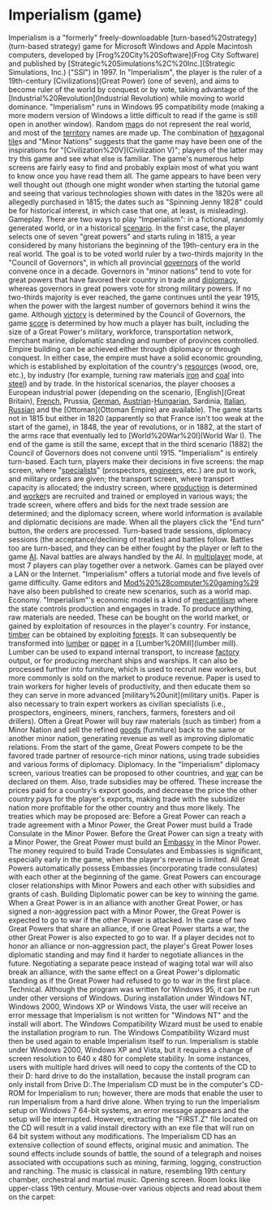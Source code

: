 # Imperialism (game)

Imperialism is a "formerly" freely-downloadable [turn-based%20strategy](turn-based strategy) game for Microsoft Windows and Apple Macintosh computers, developed by [Frog%20City%20Software](Frog City Software) and published by [Strategic%20Simulations%2C%20Inc.](Strategic Simulations, Inc.) ("SSI") in 1997. In "Imperialism", the player is the ruler of a 19th-century [Civilizations](Great Power) (one of seven), and aims to become ruler of the world by conquest or by vote, taking advantage of the [Industrial%20Revolution](Industrial Revolution) while moving to world dominance.
"Imperialism" runs in Windows 95 compatibility mode (making a more modern version of Windows a little difficult to read if the game is still open in another window).
Random [map](map)s do not represent the real world, and most of the [territory](territory) names are made up. The combination of [hex](hex)agonal [tile](tile)s and "Minor Nations" suggests that the game may have been one of the inspirations for "[Civilization%20V](Civilization V)"; players of the latter may try this game and see what else is familiar.
The game's numerous help screens are fairly easy to find and probably explain most of what you want to know once you have read them all. The game appears to have been very well thought out (though one might wonder when starting the tutorial game and seeing that various technologies shown with dates in the 1820s were all allegedly purchased in 1815; the dates such as "Spinning Jenny 1828" could be for historical interest, in which case that one, at least, is misleading).
Gameplay.
There are two ways to play "Imperialism": in a fictional, randomly generated world, or in a historical [scenario](scenario). In the first case, the player selects one of seven "great powers" and starts ruling in 1815, a year considered by many historians the beginning of the 19th-century era in the real world. The goal is to be voted world ruler by a two-thirds majority in the "Council of Governors", in which all provincial [governors](governors) of the world convene once in a decade. Governors in "minor nations" tend to vote for great powers that have favored their country in trade and [diplomacy](diplomacy), whereas governors in great powers vote for strong military powers. If no two-thirds majority is ever reached, the game continues until the year 1915, when the power with the largest number of governors behind it wins the game. Although [victory](victory) is determined by the Council of Governors, the game [score](score) is determined by how much a player has built, including the size of a Great Power's military, workforce, transportation network, merchant marine, diplomatic standing and number of provinces controlled.
Empire building can be achieved either through diplomacy or through conquest. In either case, the empire must have a solid economic grounding, which is established by exploitation of the country's [resource](resource)s (wood, ore, etc.), by industry (for example, turning raw materials [iron](iron) and [coal](coal) into [steel](steel)) and by trade.
In the historical scenarios, the player chooses a European industrial power (depending on the scenario, [English](Great Britain), [French](France), Prussia, [German](Germany), [Austrian](Austria)-[Hungarian](Hungary), Sardinia, [Italian](Italy), [Russian](Russia) and the [Ottoman](Ottoman Empire) are available). The game starts not in 1815 but either in 1820 (apparently so that France isn't too weak at the start of the game), in 1848, the year of revolutions, or in 1882, at the start of the arms race that eventually led to [World%20War%20I](World War I). The end of the game is still the same, except that in the third scenario (1882) the Council of Governors does not convene until 1915.
"Imperialism" is entirely turn-based. Each turn, players make their decisions in five screens: the map screen, where "[specialists](specialists)" (prospectors, [engineer](engineer)s, etc.) are put to work, and military orders are given; the transport screen, where transport capacity is allocated; the industry screen, where [production](production) is determined and [worker](worker)s are recruited and trained or employed in various ways; the trade screen, where offers and bids for the next trade session are determined; and the diplomacy screen, where world information is available and diplomatic decisions are made.
When all the players click the "End turn" button, the orders are processed. Turn-based trade sessions, diplomacy sessions (the acceptance/declining of treaties) and battles follow. Battles too are turn-based, and they can be either fought by the player or left to the game [AI](AI). Naval battles are always handled by the AI.
In [multiplayer](multiplayer) mode, at most 7 players can play together over a network. Games can be played over a LAN or the Internet. "Imperialism" offers a tutorial mode and five levels of game difficulty. Game editors and [Mod%20%28computer%20gaming%29](mods) have also been published to create new scenarios, such as a world map.
Economy.
"Imperialism"'s economic model is a kind of [mercantilism](mercantilism) where the state controls production and engages in trade. To produce anything, raw materials are needed. These can be bought on the world market, or gained by exploitation of resources in the player's country. For instance, [timber](timber) can be obtained by exploiting [forest](forest)s. It can subsequently be transformed into [lumber](lumber) or [paper](paper) in a [Lumber%20Mill](lumber mill). Lumber can be used to expand internal transport, to increase [factory](factory) output, or for producing merchant ships and warships. It can also be processed further into furniture, which is used to recruit new workers, but more commonly is sold on the market to produce revenue. Paper is used to train workers for higher levels of productivity, and then educate them so they can serve in more advanced [military%20unit](military unit)s. Paper is also necessary to train expert workers as civilian specialists (i.e., prospectors, engineers, miners, ranchers, farmers, foresters and oil drillers).
Often a Great Power will buy raw materials (such as timber) from a Minor Nation and sell the refined [goods](goods) (furniture) back to the same or another minor nation, generating revenue as well as improving diplomatic relations. From the start of the game, Great Powers compete to be the favored trade partner of resource-rich minor nations, using trade subsidies and various forms of diplomacy.
Diplomacy.
In the "Imperialism" diplomacy screen, various treaties can be proposed to other countries, and [war](war) can be declared on them. Also, trade subsidies may be offered. These increase the prices paid for a country's export goods, and decrease the price the other country pays for the player's exports, making trade with the subsidizer nation more profitable for the other country and thus more likely.
The treaties which may be proposed are:
Before a Great Power can reach a trade agreement with a Minor Power, the Great Power must build a Trade Consulate in the Minor Power. Before the Great Power can sign a treaty with a Minor Power, the Great Power must build an [Embassy](Embassy) in the Minor Power. The money required to build Trade Consulates and Embassies is significant, especially early in the game, when the player's revenue is limited. 
All Great Powers automatically possess Embassies (incorporating trade consulates) with each other at the beginning of the game.
Great Powers can encourage closer relationships with Minor Powers and each other with subsidies and grants of cash.
Building Diplomatic power can be key to winning the game. When a Great Power is in an alliance with another Great Power, or has signed a non-aggression pact with a Minor Power, the Great Power is expected to go to war if the other Power is attacked. In the case of two Great Powers that share an alliance, if one Great Power starts a war, the other Great Power is also expected to go to war. If a player decides not to honor an alliance or non-aggression pact, the player's Great Power loses diplomatic standing and may find it harder to negotiate alliances in the future. Negotiating a separate peace instead of waging total war will also break an alliance, with the same effect on a Great Power's diplomatic standing as if the Great Power had refused to go to war in the first place.
Technical.
Although the program was written for Windows 95, it can be run under other versions of Windows. During installation under Windows NT, Windows 2000, Windows XP or Windows Vista, the user will receive an error message that Imperialism is not written for "Windows NT" and the install will abort. The Windows Compatibility Wizard must be used to enable the installation program to run. The Windows Compatibility Wizard must then be used again to enable Imperialism itself to run. Imperialism is stable under Windows 2000, Windows XP and Vista, but it requires a change of screen resolution to 640 x 480 for complete stability. In some instances, users with multiple hard drives will need to copy the contents of the CD to their D: hard drive to do the installation, because the install program can only install from Drive D:.The Imperialism CD must be in the computer's CD-ROM for Imperialism to run; however, there are mods that enable the user to run Imperialism from a hard drive alone. When trying to run the Imperialism setup on Windows 7 64-bit systems, an error message appears and the setup will be interrupted. However, extracting the "FIRST.Z" file located on the CD will result in a valid install directory with an exe file that will run on 64 bit system without any modifications.
The Imperialism CD has an extensive collection of sound effects, original music and animation. The sound effects include sounds of battle, the sound of a telegraph and noises associated with occupations such as mining, farming, logging, construction and ranching. The music is classical in nature, resembling 19th century chamber, orchestral and martial music.
Opening screen.
Room looks like upper-class 19th century. Mouse-over various objects and read about them on the carpet: